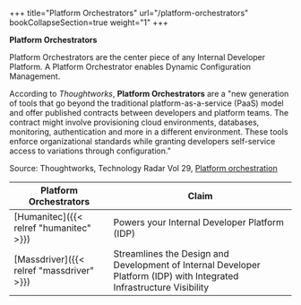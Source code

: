 +++
title="Platform Orchestrators"
url="/platform-orchestrators"
bookCollapseSection=true
weight="1"
+++

**Platform Orchestrators**

Platform Orchestrators are the center piece of any Internal Developer Platform.
A Platform Orchestrator enables Dynamic Configuration Management.

According to *Thoughtworks*, **Platform Orchestrators** are a "new generation of tools that go beyond the traditional platform-as-a-service (PaaS) model and offer published contracts between developers and platform teams. The contract might involve provisioning cloud environments, databases, monitoring, authentication and more in a different environment. These tools enforce organizational standards while granting developers self-service access to variations through configuration."

Source: Thoughtworks, Technology Radar Vol 29, [Platform orchestration](https://www.thoughtworks.com/en-de/radar/techniques/platform-orchestration)

| **Platform Orchestrators**                | **Claim**                                                                                                             |
| ----------------------------------------- | --------------------------------------------------------------------------------------------------------------------- |
| [Humanitec]({{< relref "humanitec" >}})   | Powers your Internal Developer Platform (IDP)                                                                         |
| [Massdriver]({{< relref "massdriver" >}}) | Streamlines the Design and Development of Internal Developer Platform (IDP) with Integrated Infrastructure Visibility |




[def]: https://www.thoughtworks.com/en-de/radar/techniques/platform-orchestration